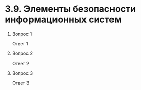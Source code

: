 # 3.9. Элементы безопасности информационных систем

1. Вопрос 1

   Ответ 1
   
1. Вопрос 2

   Ответ 2
   
1. Вопрос 3

   Ответ 3
